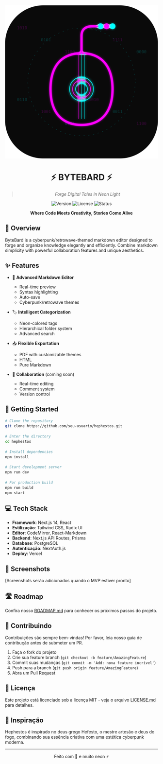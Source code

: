 <div align="center">

![](public/logo.svg)


# ⚡ BYTEBARD ⚡

> _Forge Digital Tales in Neon Light_

![Version](https://img.shields.io/badge/version-0.1.0-ff00ff)
![License](https://img.shields.io/badge/license-MIT-00ffff)
![Status](https://img.shields.io/badge/status-in_development-ff00ff)

**Where Code Meets Creativity, Stories Come Alive**

</div>

## 🌟 Overview

ByteBard is a cyberpunk/retrowave-themed markdown editor designed to forge and organize knowledge elegantly and efficiently. Combine markdown simplicity with powerful collaboration features and unique aesthetics.

## ✨ Features

- 📝 **Advanced Markdown Editor**
  - Real-time preview
  - Syntax highlighting
  - Auto-save
  - Cyberpunk/retrowave themes

- 🏷 **Intelligent Categorization**
  - Neon-colored tags
  - Hierarchical folder system
  - Advanced search

- 📤 **Flexible Exportation**
  - PDF with customizable themes
  - HTML
  - Pure Markdown

- 👥 **Collaboration** (coming soon)
  - Real-time editing
  - Comment system
  - Version control

## 🚀 Getting Started

```bash
# Clone the repository
git clone https://github.com/seu-usuario/hephestos.git

# Enter the directory
cd hephestos

# Install dependencies
npm install

# Start development server
npm run dev

# For production build
npm run build
npm start
```

## 💻 Tech Stack

- **Framework**: Next.js 14, React
- **Estilização**: Tailwind CSS, Radix UI
- **Editor**: CodeMirror, React-Markdown
- **Backend**: Next.js API Routes, Prisma
- **Database**: PostgreSQL
- **Autenticação**: NextAuth.js
- **Deploy**: Vercel

## 🎨 Screenshots

[Screenshots serão adicionados quando o MVP estiver pronto]

## 🛣 Roadmap

Confira nosso [ROADMAP.md](arch/ROADMAP.md) para conhecer os próximos passos do projeto.

## 🤝 Contribuindo

Contribuições são sempre bem-vindas! Por favor, leia nosso guia de contribução antes de submeter um PR.

1. Faça o fork do projeto
2. Crie sua feature branch (`git checkout -b feature/AmazingFeature`)
3. Commit suas mudanças (`git commit -m 'Add: nova feature incrível'`)
4. Push para a branch (`git push origin feature/AmazingFeature`)
5. Abra um Pull Request

## 📜 Licença

Este projeto está licenciado sob a licença MIT - veja o arquivo [LICENSE.md](LICENSE.md) para detalhes.

## 🔮 Inspiração

Hephestos é inspirado no deus grego Hefesto, o mestre artesão e deus do fogo, combinando sua essência criativa com uma estética cyberpunk moderna.

---

<div align="center">
Feito com 💜 e muito neon ⚡
</div>